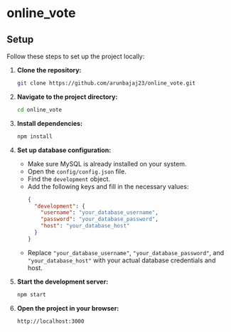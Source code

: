 # online_vote

## Setup

Follow these steps to set up the project locally:

1. **Clone the repository:**
   ```bash
   git clone https://github.com/arunbajaj23/online_vote.git
   ```

2. **Navigate to the project directory:**
   ```bash
   cd online_vote
   ```

3. **Install dependencies:**
   ```bash
   npm install
   
4. **Set up database configuration:**
   - Make sure MySQL is already installed on your system.
   - Open the `config/config.json` file.
   - Find the `development` object.
   - Add the following keys and fill in the necessary values:
     ```json
     {
       "development": {
         "username": "your_database_username",
         "password": "your_database_password",
         "host": "your_database_host"
       }
     }
     ```
   - Replace `"your_database_username"`, `"your_database_password"`, and `"your_database_host"` with your actual database credentials and host.

6. **Start the development server:**
   ```bash
   npm start
   ```

7. **Open the project in your browser:**
   ```
   http://localhost:3000
   ```
